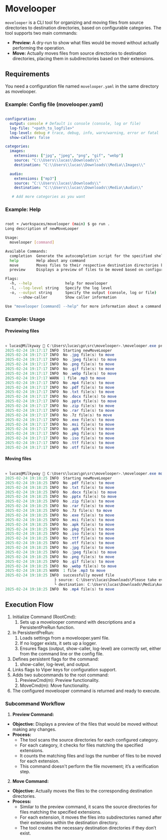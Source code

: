 # Movelooper

`movelooper` is a CLI tool for organizing and moving files from source directories to destination directories, based on configurable categories. The tool supports two main commands:

- **Preview:** A dry-run to show what files would be moved without actually performing the operation.
- **Move:** Actually moves files from source directories to destination directories, placing them in subdirectories based on their extensions.

## Requirements

You need a configuration file named `movelooper.yaml` in the same directory as movelooper.

### Example: Config file (movelooper.yaml) 

```yaml

configuration:
  output: console # Default is console (console, log or file)
  log-file: "<path_to_logfile>"
  log-level: debug # trace, debug, info, warn/warning, error or fatal
  show-caller: false

categories:
  images:
    extensions: ["jpg", "jpeg", "png", "gif", "webp"]
    source: "C:\\Users\\lucas\\Downloads\\"
    destination: "C:\\Users\\lucas\\Downloads\\Media\\Images\\"

  audio:
    extensions: ["mp3"]
    source: "C:\\Users\\lucas\\Downloads\\"
    destination: "C:\\Users\\lucas\\Downloads\\Media\\Audio\\"

   # Add more categories as you want

```

### Example: Help

```bash

root ➜ /workspaces/movelooper (main) $ go run .
Long description of newMoveLooper

Usage:
  movelooper [command]

Available Commands:
  completion  Generate the autocompletion script for the specified shell
  help        Help about any command
  move        Moves files to their respective destination directories based on configured categories
  preview     Displays a preview of files to be moved based on configured categories

Flags:
  -h, --help               help for movelooper
  -l, --log-level string   Specify the log level
  -o, --output string      Specify the output (console, log or file)
      --show-caller        Show caller information

Use "movelooper [command] --help" for more information about a command.

```

### Example: Usage

#### Previewing files
```powershell

💀 lucas@Milkyway 📂 C:\Users\lucas\go\src\movelooper>.\movelooper.exe preview -o console -l debug
2025-02-24 19:17:17 INFO  Starting newMoveLooper
2025-02-24 19:17:17 INFO  No .jpg file(s) to move
2025-02-24 19:17:17 INFO  No .jpeg file(s) to move
2025-02-24 19:17:17 INFO  No .png file(s) to move
2025-02-24 19:17:17 INFO  No .gif file(s) to move
2025-02-24 19:17:17 INFO  No .webp file(s) to move
2025-02-24 19:17:17 WARN  1 file .mp3 to move
2025-02-24 19:17:17 INFO  No .mp4 file(s) to move
2025-02-24 19:17:17 INFO  No .pdf file(s) to move
2025-02-24 19:17:17 INFO  No .txt file(s) to move
2025-02-24 19:17:17 INFO  No .docx file(s) to move
2025-02-24 19:17:17 INFO  No .pptx file(s) to move
2025-02-24 19:17:17 INFO  No .zip file(s) to move
2025-02-24 19:17:17 INFO  No .rar file(s) to move
2025-02-24 19:17:17 INFO  No .7z file(s) to move
2025-02-24 19:17:17 INFO  No .exe file(s) to move
2025-02-24 19:17:17 INFO  No .msi file(s) to move
2025-02-24 19:17:17 INFO  No .apk file(s) to move
2025-02-24 19:17:17 INFO  No .pkg file(s) to move
2025-02-24 19:17:17 INFO  No .iso file(s) to move
2025-02-24 19:17:17 INFO  No .ttf file(s) to move
2025-02-24 19:17:17 INFO  No .otf file(s) to move

```

#### Moving files
```powershell

💀 lucas@Milkyway 📂 C:\Users\lucas\go\src\movelooper>.\movelooper.exe move -o console -l debug
2025-02-24 19:18:25 INFO  Starting newMoveLooper
2025-02-24 19:18:25 INFO  No .pdf file(s) to move
2025-02-24 19:18:25 INFO  No .txt file(s) to move
2025-02-24 19:18:25 INFO  No .docx file(s) to move
2025-02-24 19:18:25 INFO  No .pptx file(s) to move
2025-02-24 19:18:25 INFO  No .zip file(s) to move
2025-02-24 19:18:25 INFO  No .rar file(s) to move
2025-02-24 19:18:25 INFO  No .7z file(s) to move
2025-02-24 19:18:25 INFO  No .exe file(s) to move
2025-02-24 19:18:25 INFO  No .msi file(s) to move
2025-02-24 19:18:25 INFO  No .apk file(s) to move
2025-02-24 19:18:25 INFO  No .pkg file(s) to move
2025-02-24 19:18:25 INFO  No .iso file(s) to move
2025-02-24 19:18:25 INFO  No .ttf file(s) to move
2025-02-24 19:18:25 INFO  No .otf file(s) to move
2025-02-24 19:18:25 INFO  No .jpg file(s) to move
2025-02-24 19:18:25 INFO  No .jpeg file(s) to move
2025-02-24 19:18:25 INFO  No .png file(s) to move
2025-02-24 19:18:25 INFO  No .gif file(s) to move
2025-02-24 19:18:25 INFO  No .webp file(s) to move
2025-02-24 19:18:25 WARN  1 file .mp3 to move
2025-02-24 19:18:25 INFO  successfully moved file
                      ├ source: C:\Users\lucas\Downloads\Please take everything I have.mp3
                      └ destination: C:\Users\lucas\Downloads\Media\Audio\mp3\Please take everything I have.mp3
2025-02-24 19:18:25 INFO  No .mp4 file(s) to move

```

## Execution Flow

1. Initialize Command (RootCmd):
   1. Sets up a movelooper command with descriptions and a PersistentPreRun function.
2. In PersistentPreRun:
   1. Loads settings from a movelooper.yaml file.
   2. If no logger exists, it sets up a logger.
   3. Ensures flags (output, show-caller, log-level) are correctly set, either from the command line or the config file.
3. Defines persistent flags for the command:
   1. show-caller, log-level, and output.
4. Links flags to Viper keys for configuration support.
5. Adds two subcommands to the root command:
   1. PreviewCmd(m): Preview functionality.
   2. MoveCmd(m): Move functionality.
6. The configured movelooper command is returned and ready to execute.

### Subcommand Workflow

1. **Preview Command:**
  - **Objective:** Displays a preview of the files that would be moved without making any changes.
  - **Process:**
    - The tool scans the source directories for each configured category.
    - For each category, it checks for files matching the specified extensions.
    - It counts the matching files and logs the number of files to be moved for each extension.
    - This command doesn't perform the file movement; it’s a verification step.
2. **Move Command:**
  - **Objective:** Actually moves the files to the corresponding destination directories.
  - **Process:**
    - Similar to the preview command, it scans the source directories for files matching the specified extensions.
    - For each extension, it moves the files into subdirectories named after their extensions within the destination directory.
    - The tool creates the necessary destination directories if they don’t exist.
